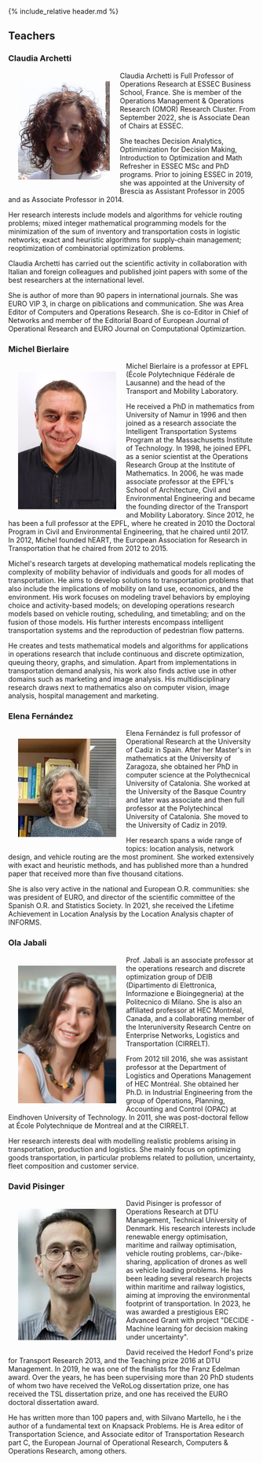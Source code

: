 {% include_relative header.md %}

## Teachers

### Claudia Archetti

<img src="img/archetti.jpg" style="float: left; padding: 20px;" height="200"/>
Claudia Archetti is Full Professor of Operations Research at ESSEC Business School, France. She is member of the Operations Management & Operations Research (OMOR) Research Cluster. From September 2022, she is Associate Dean of Chairs at ESSEC.

She teaches Decision Analytics, Optimimization for Decision Making, Introduction to Optimization and Math Refresher in ESSEC MSc and PhD programs. Prior to joining ESSEC in 2019, she was appointed at the University of Brescia as Assistant Professor in 2005 and as Associate Professor in 2014.

Her research interests include models and algorithms for vehicle routing problems; mixed integer mathematical programming models for the minimization of the sum of inventory and transportation costs in logistic networks; exact and heuristic algorithms for supply-chain management; reoptimization of combinatorial optimization problems.

Claudia Archetti has carried out the scientific activity in collaboration with Italian and foreign colleagues and published joint papers with some of the best researchers at the international level.

She is author of more than 90 papers in international journals. She was EURO VIP 3, in charge on piblications and communication. She was Area Editor of Computers and Operations Research. She is co-Editor in Chief of Networks and member of the Editorial Board of European Journal of Operational Research and EURO Journal on Computational Optimizartion.

### Michel Bierlaire

<img src="img/bierlaire.jpg" style="float: left; padding: 20px;" width="200">
Michel Bierlaire is a professor at EPFL (École Polytechnique Fédérale de Lausanne) and the head of the Transport and Mobility Laboratory.

He received a PhD in mathematics from University of Namur in 1996 and then joined as a research associate the Intelligent Transportation Systems Program at the Massachusetts Institute of Technology.
In 1998, he joined EPFL as a senior scientist at the Operations Research Group at the Institute of Mathematics.
In 2006, he was made associate professor at the EPFL's School of Architecture, Civil and Environmental Engineering and became the founding director of the Transport and Mobility Laboratory.
Since 2012, he has been a full professor at the EPFL, where he created in 2010 the Doctoral Program in Civil and Environmental Engineering, that he chaired until 2017.
In 2012, Michel founded hEART, the European Association for Research in Transportation that he chaired from 2012 to 2015.

Michel's research targets at developing mathematical models replicating the complexity of mobility behavior of individuals and goods for all modes of transportation.
He aims to develop solutions to transportation problems that also include the implications of mobility on land use, economics, and the environment.
His work focuses on modeling travel behaviors by employing choice and activity-based models; on developing operations research models based on vehicle routing, scheduling, and timetabling; and on the fusion of those models. His further interests encompass intelligent transportation systems and the reproduction of pedestrian flow patterns.

He creates and tests mathematical models and algorithms for applications in operations research that include continuous and discrete optimization, queuing theory, graphs, and simulation.
Apart from implementations in transportation demand analysis, his work also finds active use in other domains such as marketing and image analysis.
His multidisciplinary research draws next to mathematics also on computer vision, image analysis, hospital management and marketing.

### Elena Fernández

<img src="img/fernandez.jpg" style="float: left; padding: 20px;" width="200">
Elena Fernández is full professor of Operational Research at the University of Cadiz in Spain.
After her Master's in mathematics at the University of Zaragoza, she obtained her PhD in computer science at the Polythecnical University of Catalonia.
She worked at the University of the Basque Country and later was associate and then full professor at the Polytechincal University of Catalonia.
She moved to the University of Cadiz in 2019.

Her research spans a wide range of topics: location analysis, network design, and vehicle routing are the most prominent.
She worked extensively with exact and heuristic methods, and has published more than a hundred paper that received more than five thousand citations.

She is also very active in the national and European O.R. communities: she was president of EURO, and director of the scientific committee of the Spanish O.R. and Statistics Society.
In 2021, she received the Lifetime Achievement in Location Analysis by the Location Analysis chapter of INFORMS.

### Ola Jabali

<img src="img/jabali.jpg" style="float: left; padding: 20px;" width="200">
Prof. Jabali is an associate professor at the operations research and discrete optimization  group of DEIB (Dipartimento di Elettronica, Informazione e Bioingegneria) at the Politecnico di Milano. She is also an affiliated professor at HEC Montréal, Canada, and a collaborating member of the Interuniversity Research Centre on Enterprise Networks, Logistics and Transportation (CIRRELT).

From 2012 till 2016, she was assistant professor at the Department of Logistics and Operations Management of HEC Montréal. She obtained her Ph.D. in Industrial Engineering from the group of Operations, Planning, Accounting and Control (OPAC) at Eindhoven University of Technology. In 2011, she was post-doctoral fellow at École Polytechnique de Montreal and at the CIRRELT.

Her research interests deal with modelling realistic problems arising in transportation, production and logistics. She mainly focus on optimizing goods transportation, in particular problems related to pollution, uncertainty, fleet composition and customer service.

### David Pisinger

<img src="img/pisinger.png" style="float: left; padding: 20px;" width="200">
David Pisinger is professor of Operations Research at DTU Management, Technical University of Denmark. His research interests include renewable energy optimisation, maritime and railway optimisation, vehicle routing problems, car-/bike-sharing, application of drones as well as vehicle loading problems. He has been leading several research projects within maritime and railway logistics, aiming at improving the environmental footprint of transportation.
In 2023, he was awarded a prestigious ERC Advanced Grant with project "DECIDE - Machine learning for decision making under uncertainty".

David received the Hedorf Fond's prize for Transport Research 2013, and the Teaching prize 2016 at DTU Management. In 2019, he was one of the finalists for the Franz Edelman award. Over the years, he has been supervising more than 20 PhD students of whom two have received the VeRoLog dissertation prize, one has received the TSL dissertation prize, and one has received the EURO doctoral dissertation award.

He has written more than 100 papers and, with Silvano Martello, he i the author of a fundamental text on Knapsack Problems. He is Area editor of Transportation Science, and Associate editor of Transportation Research part C, the European Journal of Operational Research, Computers & Operations Research, among others.